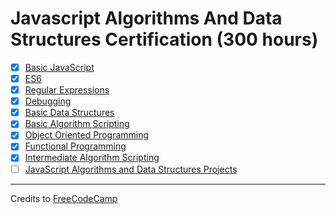 # Javascript Algorithms And Data Structures Certification (300 hours)

- [x] [Basic JavaScript](01-basic-javascript)
- [x] [ES6](02-es6)
- [x] [Regular Expressions](03-regular-expression)
- [x] [Debugging](04-debugging)
- [x] [Basic Data Structures](05-basic-data-structures)
- [x] [Basic Algorithm Scripting](06-basic-algorithm-scripting)
- [x] [Object Oriented Programming](07-object-oriented-programming)
- [x] [Functional Programming](08-functional-programming)
- [x] [Intermediate Algorithm Scripting](09-intermediate-algorithm-scripting)
- [ ] [JavaScript Algorithms and Data Structures Projects](10-javascript-algorithms-and-data-structures)

---

Credits to [FreeCodeCamp](https://www.freecodecamp.org/)